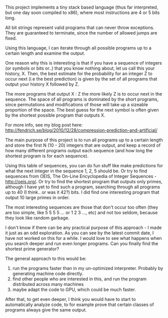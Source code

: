 This project implements a tiny stack based language (thus far interpreted, but one day soon compiled to x86), where most instructions are 4 or 5 bits long.

All bit strings represent valid programs that can never throw exceptions. They are guaranteed to terminate, since the number of allowed jumps are fixed.

Using this language, I can iterate through all possible programs up to a certain length and examine the output.

One reason why this is interesting is that if you have a sequence of integers (or symbols or bits or..) that you know
nothing about, let us call this your history, X. Then, the best estimate for the probability for an integer Z to occur next
(i.e the best prediction) is given by the set of all programs that output your history X followed by Z.

The more programs that output X : Z the more likely Z is to occur next in the sequence. The space of all programs is dominated by the
short programs, since permutations and modifications of those will take up a sizeable proportion of the space. The best guess for
the next symbol is often given by the shortest possible program that outputs X.

For more info, see my blog post here:
http://fendrich.se/blog/2010/12/28/compression-prediction-and-artificial/

The main purpose of this project is to run all programs up to a certain length and store the first N (10 - 20) integers that
are output, and keep a record of how many different programs output each sequence (and how long the shortest program is for each
sequence).

Using this table of sequences, you can do fun stuff like make predictions for what the next integer in the sequence 1, 2, 5 should
be. Or try to find sequences from OEIS, The On-Line Encyclopedia of Integer Sequences - http://oeis.org/. Or try to find the shortest program that outputs only primes, although I have yet to find such a program, searching through all programs
up to 40 (I think.. or was it 42?) bits. I did find one interesting program that output 10 large primes in order.

The most interesting sequences are those that don't occur too often (they are too simple, like 5 5 5 5 ... or 1 2 3 ..., etc)
and not too seldom, because they look like random garbage.

I don't know if there can be any practical purpose of this approach - I made it just as an odd exploration. As you can see by the
latest commit date, I have not worked on this for a while. I would love to see what happens when you search deeper and run even longer
programs. Can you finally find the shortest prime generator?

The general approach to this would be:
1) run the programs faster than in my un-optimized interpreter. Probably by generating machine code directly.
2) find other people who are interested in this, and run the program distributed across many machines
3) maybe adapt the code to GPU, which could be much faster.

After that, to get even deeper, I think you would have to start to automatically analyze code, to for example prove that certain classes of programs always give the same output.




